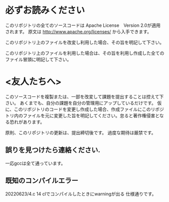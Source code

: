 # 必ずお読みください
このリポジトリの全てのソースコードは Apache License　Version 2.0が適用されます。
原文は http://www.apache.org/licenses/ から入手できます。

このリポジトリ上のファイルを改変し利用した場合、その旨を明記して下さい。

このリポジトリ上のファイルを利用した場合は、その旨を利用し作成した全てのファイル冒頭に明記して下さい。

# <友人たちへ>
このソースコードを複製または、一部を改変して課題を提出することは控えて下さい。
あくまでも、自分の課題を自分の管理用にアップしているだけです。
仮に、このリポジトリのコードを変更し作成した場合、作成ファイルにこのリポジトリ内のファイルを元に変更した旨を明記してください。怠ると著作権侵害となる恐れがあります。

原則、このリポジトリの更新は、提出締切後です。
過度な期待は厳禁です。

## 誤りを見つけたら連絡ください.
一応gccは全て通っています。

## 既知のコンパイルエラー
20220623/4.c  14 clでコンパイルしたときにwarningが出る  仕様通りです。
